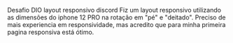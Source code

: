 Desafio DIO layout responsivo discord
Fiz um layout responsivo utilizando as dimensões do iphone 12 PRO na rotação em "pé" e "deitado".
Preciso de mais experiencia em responsividade, mas acredito que para minha primeira pagina responsiva está ótimo.
